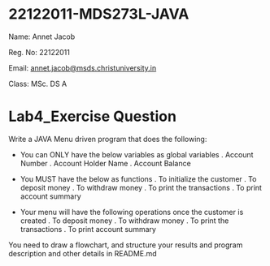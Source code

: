 # 22122011-MDS273L-JAVA

Name: Annet Jacob

Reg. No: 22122011

Email: annet.jacob@msds.christuniversity.in

Class:  MSc. DS A

# Lab4_Exercise Question

Write a JAVA Menu driven program that does the following:

* You can ONLY have the below variables as global variables
. Account Number
. Account Holder Name
. Account Balance

* You MUST have the below as functions
. To initialize the customer
. To deposit money
. To withdraw money
. To print the transactions
. To print account summary

* Your menu will have the following operations once the customer is created
. To deposit money
. To withdraw money
. To print the transactions
. To print account summary

You need to draw a flowchart, and structure your results and program description and other details in README.md
